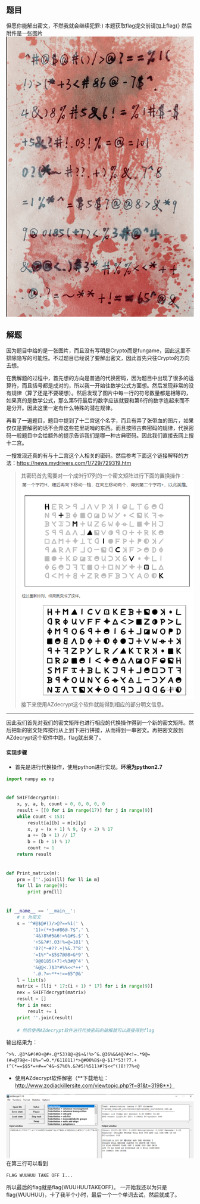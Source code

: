 ## 题目
但愿你能解出密文，不然我就会继续犯罪:)
本题获取flag提交前请加上flag{}
然后附件是一张图片![](Twelve_palaces_of_serial_killers.png)

## 解题
因为题目中给的是一张图片，而且没有写明是Crypto而是fungame，因此这里不排除隐写的可能性。不过题目已经说了要解出密文，因此首先只往Crypto的方向去想。

在我解题的过程中，首先想的方向是普通的代换密码，因为题目中出现了很多的运算符，而且括号都是成对的，所以我一开始往数学公式方面想。然后发现非常的没有规律（算了还是不要硬想）。然后发现了图片中每一行的符号数量都是相等的，如果真的是数学公式，那么第5行最后的数字应该就要和第6行的数字连起来而不是分开。因此这里一定有什么特殊的潜在规律。

再看了一遍题目，题目中提到了十二宫这个名字，而且有弄了张带血的图片，如果仅仅是要解密的话不会弄这些花里胡哨的东西。而且按照古典密码的规律，代换密码一般题目中会给额外的提示告诉我们是哪一种古典密码。因此我们直接去网上搜十二宫。

一搜发现还真的有与十二宫这个人相关的密码。然后参考下面这个链接解释的方法：https://news.mydrivers.com/1/729/729319.htm

> 其密码首先需要对一个成9行17列的一个密文矩阵进行下面的置换操作：
![](方案_1.PNG)
![](方案_2.PNG)
接下来使用AZdecrypt这个软件就能得到相应的部分明文信息。

---
因此我们首先对我们的密文矩阵也进行相应的代换操作得到一个新的密文矩阵。然后把新的密文矩阵按行从上到下进行拼接，从而得到一串密文。再把密文放到AZdecrypt这个软件中跑，flag就出来了。

#### 实现步骤
* 首先是进行代换操作，使用python进行实现。**环境为python2.7**
```python
import numpy as np


def SHIFTdecrypt(m):
    x, y, a, b, count = 0, 0, 0, 0, 0
    result = [[0 for i in range(17)] for j in range(9)]
    while count < 153:
        result[a][b] = m[x][y]
        x, y = (x + 1) % 9, (y + 2) % 17
        a += (b + 1) // 17
        b = (b + 1) % 17
        count += 1
    return result


def Print_matrix(m):
    prm = [''.join(ll) for ll in m]
    for ll in range(9):
        print prm[ll]


if __name__ == '__main__':
    # s 为密文
    s = '^#@$@#()/>@?==%1(' \
          '1)>(*+3<#86@-7$^.' \
          '4&)8%#5&6!=%1#$.$' \
          '+5&?#!.03!%=@=101' \
          '0?(*~#??.+)%&.7^8' \
          '=1%*^=$5$7@@8>&*9' \
          '9@0185(+7)<%3#@^4' \
          '&@@<.)$3*#%%<<*++' \
          '.@.?=~**+!==65^@&'
    l = list(s)
    matrix = [l[i * 17:(i + 1) * 17] for i in range(9)]
    nex = SHIFTdecrypt(matrix)
    result = []
    for i in nex:
        result += i
    print ''.join(result)

    # 然后使用AZdecrypt软件进行代换密码的破解就可以直接得到flag
```
输出结果为：
```
^>%..@3*&#(#0+@#+.@*53)8@+@$+&!%>^&.@36%&&4@?#<!=.*9@=(#=@79@<~)8%=^=0.*/611811)*>@#00%8$+@-$1?*53!?7.+(^(*==$$5*=+#==^4&~$7%6%.&?#5)%511)#?$<<^()8!?7%<@
```

* 使用AZdecrypt软件解密（**下载地址：http://www.zodiackillersite.com/viewtopic.php?f=81&t=3198**）

![](AZdecrypt.PNG)
在第三行可以看到
```
FLAG WUUHUU TAKE OFF I...
```
所以最后的flag就是flag{WUUHUUTAKEOFF}。
一开始我还以为只是flag{WUUHUU}，卡了我半个小时，最后一个一个单词去试，然后就成了。